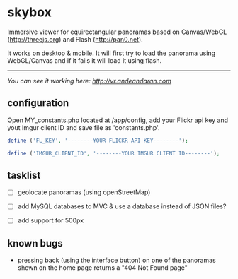 skybox
======

Immersive viewer for equirectangular panoramas based on Canvas/WebGL (http://threejs.org) and Flash (http://pan0.net).

It works on desktop & mobile. It will first try to load the panorama using WebGL/Canvas and if it fails it will load it using flash. 

*********************************************************
*You can see it working here: http://vr.andeandaran.com*

configuration
-------------

Open MY_constants.php located at /app/config, add your Flickr api key and yout Imgur client ID and save file as 'constants.php'.

```php
define ('FL_KEY', '--------YOUR FLICKR API KEY--------');

define ('IMGUR_CLIENT_ID', '--------YOUR IMGUR CLIENT ID--------');

```


tasklist
--------

* [ ] geolocate panoramas (using openStreetMap)
* [ ] add MySQL databases to MVC &  use a database instead of JSON files?
* [ ] add support for 500px


known bugs
--------

* pressing back (using the interface button) on one of the panoramas shown on the home page returns a "404 Not Found page"
